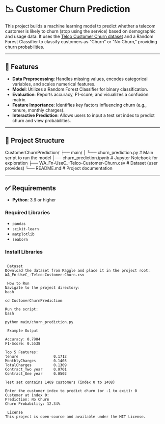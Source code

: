 # 📉 Customer Churn Prediction

This project builds a machine learning model to predict whether a telecom customer is likely to churn (stop using the service) based on demographic and usage data. It uses the [Telco Customer Churn dataset](https://www.kaggle.com/datasets/blastchar/telco-customer-churn) and a Random Forest Classifier to classify customers as "Churn" or "No Churn," providing churn probabilities.

---

## 🚀 Features

- **Data Preprocessing**: Handles missing values, encodes categorical variables, and scales numerical features.  
- **Model**: Utilizes a Random Forest Classifier for binary classification.  
- **Evaluation**: Reports accuracy, F1-score, and visualizes a confusion matrix.  
- **Feature Importance**: Identifies key factors influencing churn (e.g., tenure, monthly charges).  
- **Interactive Prediction**: Allows users to input a test set index to predict churn and view probabilities.

---

## 📁 Project Structure

CustomerChurnPrediction/
├── main/
│   └── churn_prediction.py       # Main script to run the model
├── churn_prediction.ipynb        # Jupyter Notebook for exploration
├── WA_Fn-UseC_-Telco-Customer-Churn.csv  # Dataset (user provides)
└── README.md                     # Project documentation

---

## ✅ Requirements

- **Python**: 3.6 or higher

### Required Libraries
- `pandas`  
- `scikit-learn`  
- `matplotlib`  
- `seaborn`

### Install Libraries

```pip install pandas scikit-learn matplotlib seaborn

 Dataset
Download the dataset from Kaggle and place it in the project root:
WA_Fn-UseC_-Telco-Customer-Churn.csv

 How to Run
Navigate to the project directory:
bash

cd CustomerChurnPrediction

Run the script:
bash

python main/churn_prediction.py

 Example Output

Accuracy: 0.7984
F1-Score: 0.5538

Top 5 Features:
tenure                0.1712
MonthlyCharges        0.1403
TotalCharges          0.1309
Contract_Two year     0.0701
Contract_One year     0.0502

Test set contains 1409 customers (index 0 to 1408)

Enter the customer index to predict churn (or -1 to exit): 0
Customer at index 0:
Prediction: No Churn
Churn Probability: 12.34%

 License
This project is open-source and available under the MIT License.

